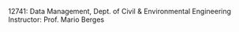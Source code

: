 12741: Data Management, Dept. of Civil & Environmental Engineering <br>
Instructor: Prof. Mario Berges
